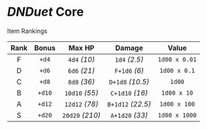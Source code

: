 # _DNDuet_ Core

Item Rankings

| Rank | Bonus | Max HP | Damage | Value |
|:---:|:---:|:---:|:---:|:---:|
| F | `+d4` | `4d4` *(10)* | `1d4` *(2.5)* | `1d00 x 0.01` |
| D | `+d6` | `6d6` *(21)* | `F+1d6` *(6)* | `1d00 x 0.1` |
| C | `+d8` | `8d8` *(36)* | `D+1d8` *(10.5)* | `1d00` |
| B | `+d10` | `10d10` *(55)* | `C+1d10` *(16)* | `1d00 x 10` |
| A | `+d12` | `12d12` *(78)* | `B+1d12` *(22.5)* | `1d00 x 100` |
| S | `+d20` | `20d20` *(210)* | `A+1d20` *(33)* | `1d00 x 1000` |
